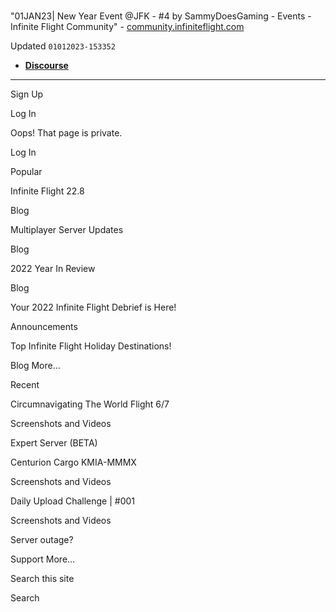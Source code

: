 # 

"01JAN23| New Year Event @JFK - #4 by SammyDoesGaming - Events - Infinite Flight Community" - [community.infiniteflight.com](http://community.infiniteflight.com)

Updated `01012023-153352`

- [**Discourse**](https://community.infiniteflight.com/t/01jan23-new-year-event-jfk/740731/4)

---

Sign Up

Log In

Oops! That page is private.

Log In

Popular

Infinite Flight 22.8

Blog

Multiplayer Server Updates

Blog

2022 Year In Review

Blog

Your 2022 Infinite Flight Debrief is Here!

Announcements

Top Infinite Flight Holiday Destinations!

Blog More…

Recent

Circumnavigating The World Flight 6/7

Screenshots and Videos

Expert Server (BETA)

Centurion Cargo KMIA-MMMX

Screenshots and Videos

Daily Upload Challenge | #001

Screenshots and Videos

Server outage?

Support More…

Search this site

Search

